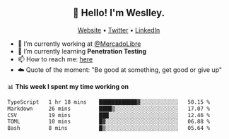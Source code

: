 <h2 align="center">👋 Hello! I'm Weslley.</h2>
<p align="center">
  <a href="http://weslleyneri.com.br">Website</a> •
  <a href="https://twitter.com/Weslley_Neri">Twitter</a> •
  <a href="https://www.linkedin.com/in/weslley-neri-3658908b">LinkedIn</a>
</p>


- 🔭 I’m currently working at [@MercadoLibre](https://github.com/mercadolibre)
- 🌱 I’m currently learning **Penetration Testing**
- 📫 How to reach me: [here](mailto:weslley39@gmail.com)
- ☁️ Quote of the moment: "Be good at something, get good or give up"

📊 **This week I spent my time working on**
<!--START_SECTION:waka-->

```txt
TypeScript   1 hr 18 mins    ████████████▓░░░░░░░░░░░░   50.15 %
Markdown     26 mins         ████▒░░░░░░░░░░░░░░░░░░░░   17.07 %
CSV          19 mins         ███░░░░░░░░░░░░░░░░░░░░░░   12.46 %
TOML         10 mins         █▓░░░░░░░░░░░░░░░░░░░░░░░   06.88 %
Bash         8 mins          █▒░░░░░░░░░░░░░░░░░░░░░░░   05.64 %
```

<!--END_SECTION:waka-->

<!-- Inspired by https://github.com/gruselhaus/gruselhaus -->